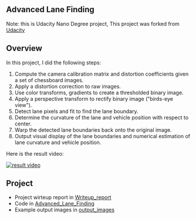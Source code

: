 ## Advanced Lane Finding

Note: this is Udacity Nano Degree project, This project was forked from [Udacity](https://github.com/udacity/CarND-Advanced-Lane-Lines)

## Overview

In this project, I did the following steps:
1. Compute the camera calibration matrix and distortion coefficients given a set of chessboard images.
2. Apply a distortion correction to raw images.
3. Use color transforms, gradients to create a thresholded binary image.
4. Apply a perspective transform to rectify binary image ("birds-eye view").
5. Detect lane pixels and fit to find the lane boundary.
6. Determine the curvature of the lane and vehicle position with respect to center.
7. Warp the detected lane boundaries back onto the original image.
8. Output visual display of the lane boundaries and numerical estimation of lane curvature and vehicle position.


Here is the result video:


[![result video](http://img.youtube.com/vi/zq3I3OlnvSM/0.jpg)](https://www.youtube.com/watch?v=zq3I3OlnvSM "Advanced Lane Finding")


## Project

* Project wirteup report in [Writeup_report](https://github.com/hankkkwu/SDCND-P2-AdvancedLaneLines/blob/master/Writeup_report.md)
* Code in [Advanced_Lane_Finding](https://github.com/hankkkwu/SDCND-P2-AdvancedLaneLines/blob/master/Advanced_Lane_Finding.ipynb)
* Example output images in [output_images](https://github.com/hankkkwu/SDCND-P2-AdvancedLaneLines/tree/master/output_images)